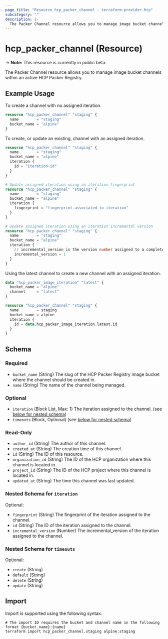 ```yaml
---
page_title: "Resource hcp_packer_channel - terraform-provider-hcp"
subcategory: ""
description: |-
  The Packer Channel resource allows you to manage image bucket channels within an active HCP Packer Registry.
---
```


# hcp_packer_channel (Resource)

-> **Note:** This resource is currently in public beta.

The Packer Channel resource allows you to manage image bucket channels within an active HCP Packer Registry.

## Example Usage

To create a channel with no assigned iteration.
```terraform
resource "hcp_packer_channel" "staging" {
  name        = "staging"
  bucket_name = "alpine"
}
```

To create, or update an existing, channel with an assigned iteration.
```terraform
resource "hcp_packer_channel" "staging" {
  name        = "staging"
  bucket_name = "alpine"
  iteration {
    id = "iteration-id"
  }
}

# Update assigned iteration using an iteration fingerprint
resource "hcp_packer_channel" "staging" {
  name        = "staging"
  bucket_name = "alpine"
  iteration {
    fingerprint = "fingerprint-associated-to-iteration"
  }
}

# Update assigned iteration using an iteration incremental version
resource "hcp_packer_channel" "staging" {
  name        = "staging"
  bucket_name = "alpine"
  iteration {
    // incremental_version is the version number assigned to a completed iteration.
    incremental_version = 1
  }
}
```

Using the latest channel to create a new channel with an assigned iteration.
```terraform
data "hcp_packer_image_iteration" "latest" {
  bucket_name = "alpine"
  channel     = "latest"
}

resource "hcp_packer_channel" "staging" {
  name        = staging
  bucket_name = alpine
  iteration {
    id = data.hcp_packer_image_iteration.latest.id
  }
}
```


<!-- schema generated by tfplugindocs -->
## Schema

### Required

- `bucket_name` (String) The slug of the HCP Packer Registry image bucket where the channel should be created in.
- `name` (String) The name of the channel being managed.

### Optional

- `iteration` (Block List, Max: 1) The iteration assigned to the channel. (see [below for nested schema](#nestedblock--iteration))
- `timeouts` (Block, Optional) (see [below for nested schema](#nestedblock--timeouts))

### Read-Only

- `author_id` (String) The author of this channel.
- `created_at` (String) The creation time of this channel.
- `id` (String) The ID of this resource.
- `organization_id` (String) The ID of the HCP organization where this channel is located in.
- `project_id` (String) The ID of the HCP project where this channel is located in.
- `updated_at` (String) The time this channel was last updated.

<a id="nestedblock--iteration"></a>
### Nested Schema for `iteration`

Optional:

- `fingerprint` (String) The fingerprint of the iteration assigned to the channel.
- `id` (String) The ID of the iteration assigned to the channel.
- `incremental_version` (Number) The incremental_version of the iteration assigned to the channel.


<a id="nestedblock--timeouts"></a>
### Nested Schema for `timeouts`

Optional:

- `create` (String)
- `default` (String)
- `delete` (String)
- `update` (String)

## Import

Import is supported using the following syntax:

```shell
# The import ID requires the bucket and channel name in the following format {bucket_name}:{name}
terraform import hcp_packer_channel.staging alpine:staging
```
